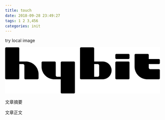 ```yaml
---
title: touch
date: 2018-09-28 23:49:27
tags: 1 2 3,456
categories: init
---
```


try local image

![222](touch/logo.png)

文章摘要

<!-- more -->

文章正文